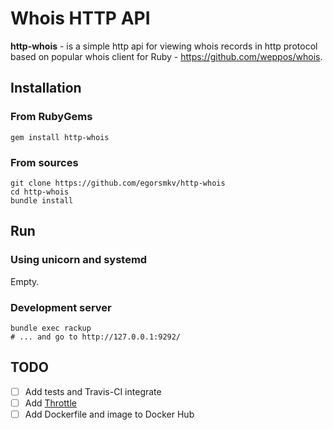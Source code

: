 # Whois HTTP API

**http-whois** - is a simple http api for viewing whois records in
http protocol based on popular whois client for Ruby - https://github.com/weppos/whois.

## Installation

### From RubyGems

```shell
gem install http-whois
```

### From sources

```shell
git clone https://github.com/egorsmkv/http-whois
cd http-whois
bundle install
```

## Run

### Using unicorn and systemd

Empty.

### Development server

```shell
bundle exec rackup
# ... and go to http://127.0.0.1:9292/
```

## TODO

- [ ] Add tests and Travis-CI integrate
- [ ] Add [Throttle](https://github.com/dryruby/rack-throttle)
- [ ] Add Dockerfile and image to Docker Hub
